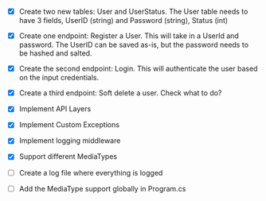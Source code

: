 - [x] Create two new tables: User and UserStatus. The User table needs to have 3 fields, UserID (string) and Password (string), Status (int)
- [x] Create one endpoint: Register a User. This will take in a UserId and password. The UserID can be saved as-is, but the password needs to be hashed and salted.
- [x] Create the second endpoint: Login. This will authenticate the user based on the input credentials.
- [x] Create a third endpoint: Soft delete a user. Check what to do?

- [x] Implement API Layers
- [x] Implement Custom Exceptions
- [x] Implement logging middleware
- [x] Support different MediaTypes

- [ ] Create a log file where everything is logged
- [ ] Add the MediaType support globally in Program.cs
